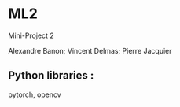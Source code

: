 # ML2
Mini-Project 2


Alexandre Banon; Vincent Delmas; Pierre Jacquier



## Python libraries :

pytorch, opencv
